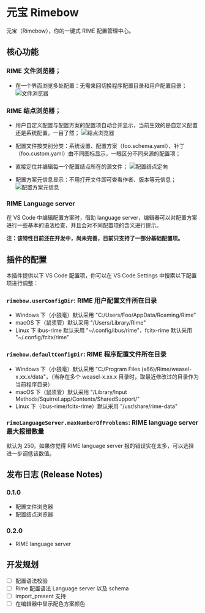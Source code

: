 # 元宝 Rimebow
元宝（Rimebow），你的一键式 RIME 配置管理中心。

## 核心功能

### RIME 文件浏览器；
- 在一个界面浏览多处配置：无需来回切换程序配置目录和用户配置目录；
![文件浏览器](https://github.com/mengqi92/Rimebow/blob/master/resources/documentation/screencast/fileExplorer.gif)
### RIME 结点浏览器；
- 用户自定义配置与配置方案的配置项自动合并显示，当前生效的是自定义配置还是系统配置，一目了然；
![结点浏览器](https://github.com/mengqi92/Rimebow/blob/master/resources/documentation/screencast/nodeExplorer-hiearchy.gif)

- 配置文件按类别分类：系统设置、配置方案（foo.schema.yaml）、补丁（foo.custom.yaml）由不同图标显示，一眼区分不同来源的配置项；
- 直接定位并编辑每一个配置结点所在的源文件；
![配置结点定向](https://github.com/mengqi92/Rimebow/blob/master/resources/documentation/screencast/nodeExplorer-navigation.gif)
- 配置方案元信息显示：不用打开文件即可查看作者、版本等元信息；
![配置方案元信息](https://github.com/mengqi92/Rimebow/blob/master/resources/documentation/screencast/nodeExplorer-schemaTooltip.gif)

### RIME Language server
在 VS Code 中编辑配置方案时，借助 language server，编辑器可以对配置方案进行一些基本的语法检查，并且会对不同配置项的含义进行提示。

**注：该特性目前还在开发中，尚未完善，目前只支持了一部分基础配置项。**

## 插件的配置
本插件提供以下 VS Code 配置项，你可以在 VS Code Settings 中搜索以下配置项进行调整：
### `rimebow.userConfigDir`: RIME 用户配置文件所在目录
* Windows 下（小狼毫）默认采用 "C:/Users/Foo/AppData/Roaming/Rime"
* macOS 下（鼠须管）默认采用 "/Users/Library/Rime"
* Linux 下 ibus-rime 默认采用 "~/.config/ibus/rime"，fcitx-rime 默认采用 "~/.config/fcitx/rime"
### `rimebow.defaultConfigDir`: RIME 程序配置文件所在目录
* Windows 下（小狼毫）默认采用 "C:/Program Files (x86)/Rime/weasel-x.xx.x/data"，（当存在多个 weasel-x.xx.x 目录时，取最近修改过的目录作为当前程序目录）
* macOS 下（鼠须管）默认采用 "/Library/Input Methods/Squirrel.app/Contents/SharedSupport/"
* Linux 下（ibus-rime/fcitx-rime）默认采用 "/usr/share/rime-data"
### `rimeLanguageServer.maxNumberOfProblems`: RIME language server 最大报错数量
默认为 250。如果你觉得 RIME language server 报的错误实在太多，可以选择进一步调低该数值。

## 发布日志 (Release Notes)
### 0.1.0
* 配置文件浏览器
* 配置结点浏览器

### 0.2.0
* RIME language server

## 开发规划
- [ ] 配置语法校验
- [ ] Rime 配置语法 Language server 以及 schema
- [ ] import_present 支持
- [ ] 在编辑器中显示配色方案颜色